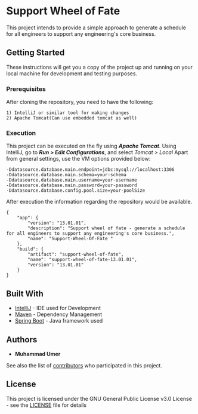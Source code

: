 # Support Wheel of Fate

This project intends to provide a simple approach to generate a schedule for all engineers to support any engineering's core business.

## Getting Started

These instructions will get you a copy of the project up and running on your local machine for development and testing purposes.

### Prerequisites

After cloning the repository, you need to have the following:
```
1) IntelliJ or similar tool for making changes
2) Apache Tomcat(Can use embedded tomcat as well)
```

### Execution

This project can be executed on the fly using ***Apache Tomcat***. Using IntelliJ, go to _**Run > Edit Configurations**_, and select _Tomcat > Local_
Apart from general settings, use the VM options provided below: 

```
-Ddatasource.database.main.endpoint=jdbc:mysql://localhost:3306
-Ddatasource.database.main.schema=your-schema
-Ddatasource.database.main.username=your-username
-Ddatasource.database.main.password=your-password
-Ddatasource.database.config.pool.size=your-poolSize
```

After execution the information regarding the repository would be available.
```
{
    "app": {
        "version": "13.01.01",
        "description": "Support wheel of fate - generate a schedule for all engineers to support any engineering's core business.",
        "name": "Support-Wheel-Of-Fate "
    },
    "build": {
        "artifact": "support-wheel-of-fate",
        "name": "support-wheel-of-fate-13.01.01",
        "version": "13.01.01"
    }
}
```
## Built With

* [IntelliJ](https://www.jetbrains.com/idea/) - IDE used for Development
* [Maven](https://maven.apache.org/) - Dependency Management
* [Spring Boot](https://projects.spring.io/spring-boot/) - Java framework used

## Authors

* **Muhammad Umer** 

See also the list of [contributors](https://github.com/your/project/contributors) who participated in this project.

## License

This project is licensed under the GNU General Public License v3.0 License - see the [LICENSE](LICENSE) file for details
